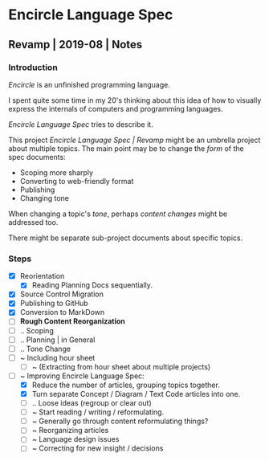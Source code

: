 ﻿Encircle Language Spec 
======================

Revamp | 2019-08 | Notes
------------------------

### Introduction

*Encircle* is an unfinished programming language.

I spent quite some time in my 20's thinking about this idea of how to visually express the internals of computers and programming languages.

*Encircle Language Spec* tries to describe it.

This project *Encircle Language Spec | Revamp* might be an umbrella project about multiple topics. The main point may be to change the *form* of the spec documents:

- Scoping more sharply
- Converting to web-friendly format
- Publishing
- Changing tone
 
When changing a topic's *tone*, perhaps *content changes* might be addressed too.

There might be separate sub-project documents about specific topics.

### Steps

- [x] Reorientation
    - [x] Reading Planning Docs sequentially.
- [x] Source Control Migration
- [x] Publishing to GitHub
- [x] Conversion to MarkDown
- [ ] __Rough Content Reorganization__
- [ ] .. Scoping
- [ ] .. Planning | in General
- [ ] .. Tone Change
- [ ] ~ Including hour sheet
    - [ ] ~ (Extracting from hour sheet about multiple projects)
- [ ] ~ Improving Encircle Language Spec:
    - [x] Reduce the number of articles, grouping topics together.
    - [x] Turn separate Concept / Diagram / Text Code articles into one.
    - [ ] .. Loose ideas (regroup or clear out)
    - [ ] ~ Start reading / writing / reformulating.
    - [ ] ~ Generally go through content reformulating things?
    - [ ] ~ Reorganizing articles
    - [ ] ~ Language design issues
    - [ ] ~ Correcting for new insight / decisions